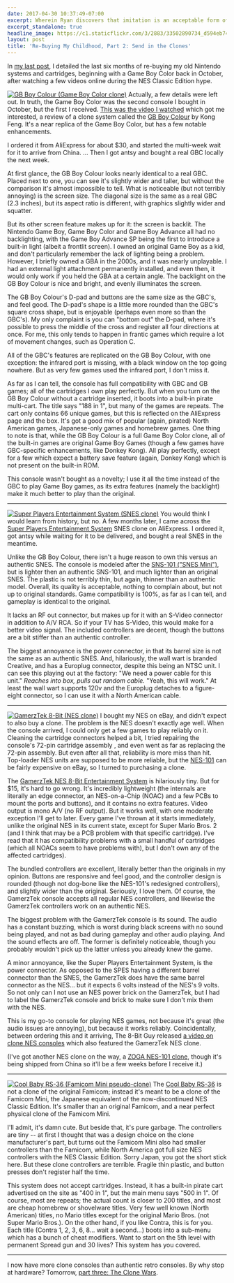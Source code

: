 ```yaml
---
date: 2017-04-30 10:37:49-07:00
excerpt: Wherein Ryan discovers that imitation is an acceptable form of flattery.
excerpt_standalone: true
headline_image: https://c1.staticflickr.com/3/2883/33502890734_d594eb745c_b.jpg
layout: post
title: 'Re-Buying My Childhood, Part 2: Send in the Clones'
---
```

In [my last post](https://www.finnie.org/2017/04/29/rebuying-my-childhood-part-1-ebay-does-what-nintendont/), I detailed the last six months of re-buying my old Nintendo systems and cartridges, beginning with a Game Boy Color back in October, after watching a few videos online during the NES Classic Edition hype.

<a href="https://www.flickr.com/photos/fo0bar/33502891574/in/album-72157683206318665/" title="GB Boy Colour (Game Boy Color clone)"><img src="https://c1.staticflickr.com/3/2833/33502891574_ce8956f245_b.jpg" class="img-responsive img-rounded img-md pull-right" alt="GB Boy Colour (Game Boy Color clone)"></a>
Actually, a few details were left out.
In truth, the Game Boy Color was the second console I bought in October, but the first I received.
[This was the video I watched](https://www.youtube.com/watch?v=Ro4npBMKdmU) which got me interested, a review of a clone system called the [GB Boy Colour](https://www.aliexpress.com/item/2-7-Kong-Feng-GB-Boy-Classic-Color-Handheld-Game-Console-Game-Player-with-Backlut-66/32691094474.html) by Kong Feng.
It's a near replica of the Game Boy Color, but has a few notable enhancements.

I ordered it from AliExpress for about $30, and started the multi-week wait for it to arrive from China. ... Then I got antsy and bought a real GBC locally the next week.

At first glance, the GB Boy Colour looks nearly identical to a real GBC.
Placed next to one, you can see it's slightly wider and taller, but without the comparison it's almost impossible to tell.
What is noticeable (but not terribly annoying) is the screen size.
The diagonal size is the same as a real GBC (2.3 inches), but its aspect ratio is different, with graphics slightly wider and squatter.

But its other screen feature makes up for it: the screen is backlit.
The Nintendo Game Boy, Game Boy Color and Game Boy Advance all had no backlighting, with the Game Boy Advance SP being the first to introduce a built-in light (albeit a frontlit screen).
I owned an original Game Boy as a kid, and don't particularly remember the lack of lighting being a problem.
However, I briefly owned a GBA in the 2000s, and it was nearly unplayable.
I had an external light attachment permanently installed, and even then, it would only work if you held the GBA at a certain angle.
The backlight on the GB Boy Colour is nice and bright, and evenly illuminates the screen.

The GB Boy Colour's D-pad and buttons are the same size as the GBC's, and feel good.
The D-pad's shape is a little more rounded than the GBC's square cross shape, but is enjoyable (perhaps even more so than the GBC's).
My only complaint is you can "bottom out" the D-pad, where it's possible to press the middle of the cross and register all four directions at once.
For me, this only tends to happen in frantic games which require a lot of movement changes, such as Operation C.

All of the GBC's features are replicated on the GB Boy Colour, with one exception: the infrared port is missing, with a black window on the top going nowhere.
But as very few games used the infrared port, I don't miss it.

As far as I can tell, the console has full compatibility with GBC and GB games; all of the cartridges I own play perfectly.
But when you turn on the GB Boy Colour without a cartridge inserted, it boots into a built-in pirate multi-cart.
The title says "188 in 1", but many of the games are repeats.
The cart only contains 66 unique games, but this is reflected on the AliExpress page and the box.
It's got a good mix of popular (again, pirated) North American games, Japanese-only games and homebrew games.
One thing to note is that, while the GB Boy Colour is a full Game Boy Color clone, all of the built-in games are original Game Boy Games (though a few games have GBC-specific enhancements, like Donkey Kong).
All play perfectly, except for a few which expect a battery save feature (again, Donkey Kong) which is not present on the built-in ROM.

This console wasn't bought as a novelty; I use it all the time instead of the GBC to play Game Boy games, as its extra features (namely the backlight) make it much better to play than the original.

---

<a href="https://www.flickr.com/photos/fo0bar/33502890734/in/album-72157683206318665/" title="Super Players Entertainment System (SNES clone)"><img src="https://c1.staticflickr.com/3/2883/33502890734_d594eb745c_b.jpg" class="img-responsive img-rounded img-md pull-right" alt="Super Players Entertainment System (SNES clone)"></a>
You would think I would learn from history, but no.
A few months later, I came across the [Super Players Entertainment System](https://www.aliexpress.com/item/snes-game-console-best-children-gift-NTSC-version-and-PAL-version-both-ship-wiht-gift-cart/32692592109.html) SNES clone on AliExpress.
I ordered it, got antsy while waiting for it to be delivered, and bought a real SNES in the meantime.

Unlike the GB Boy Colour, there isn't a huge reason to own this versus an authentic SNES.
The console is modeled after the [SNS-101 ("SNES Mini")](https://en.wikipedia.org/wiki/Super_Nintendo_Entertainment_System_(Model_SNS-101)), but is lighter then an authentic SNS-101, and much lighter than an original SNES.
The plastic is not terribly thin, but again, thinner than an authentic model.
Overall, its quality is acceptable, nothing to complain about, but not up to original standards.
Game compatibility is 100%, as far as I can tell, and gameplay is identical to the original.

It lacks an RF out connector, but makes up for it with an S-Video connector in addition to A/V RCA.
So if your TV has S-Video, this would make for a better video signal.
The included controllers are decent, though the buttons are a bit stiffer than an authentic controller.

The biggest annoyance is the power connector, in that its barrel size is not the same as an authentic SNES.
And, hilariously, the wall wart is branded Creative, and has a Europlug connector, despite this being an NTSC unit.
I can see this playing out at the factory: "We need a power cable for this unit."
*Reaches into box, pulls out random cable.*
"Yeah, this will work."
At least the wall wart supports 120v and the Europlug detaches to a figure-eight connector, so I can use it with a North American cable.

---

<a href="https://www.flickr.com/photos/fo0bar/33533796133/in/album-72157683206318665/" title="GamerzTek 8-Bit (NES clone)"><img src="https://c1.staticflickr.com/3/2889/33533796133_2dc37d2009_b.jpg" class="img-responsive img-rounded img-md pull-right" alt="GamerzTek 8-Bit (NES clone)"></a>
I bought my NES on eBay, and didn't expect to also buy a clone.
The problem is the NES doesn't exactly age well.
When the console arrived, I could only get a few games to play reliably on it.
Cleaning the cartridge connectors helped a bit, I tried repairing the console's 72-pin cartridge assembly , and even went as far as replacing the 72-pin assembly.
But even after all that, reliability is more miss than hit.
Top-loader NES units are supposed to be more reliable, but the [NES-101](https://en.wikipedia.org/wiki/Nintendo_Entertainment_System_(Model_NES-101)) can be fairly expensive on eBay, so I turned to purchasing a clone.

The [GamerzTek NES 8-Bit Entertainment System](http://www.ebay.com/itm/222435721858) is hilariously tiny.
But for $15, it's hard to go wrong.
It's incredibly lightweight (the internals are literally an edge connector, an NES-on-a-Chip (NOAC) and a few PCBs to mount the ports and buttons), and it contains no extra features.
Video output is mono A/V (no RF output).
But it works well, with one moderate exception I'll get to later.
Every game I've thrown at it starts immediately, unlike the original NES in its current state, except for Super Mario Bros. 2 (and I think that may be a PCB problem with that specific cartridge).
I've read that it has compatibility problems with a small handful of cartridges (which all NOACs seem to have problems with), but I don't own any of the affected cartridges).

The bundled controllers are excellent, literally better than the originals in my opinion.
Buttons are responsive and feel good, and the controller design is rounded (though not dog-bone like the NES-101's redesigned controllers), and slightly wider than the original.
Seriously, I love them.
Of course, the GamerzTek console accepts all regular NES controllers, and likewise the GamerzTek controllers work on an authentic NES.

The biggest problem with the GamerzTek console is its sound.
The audio has a constant buzzing, which is worst during black screens with no sound being played, and not as bad during gameplay and other audio playing.
And the sound effects are off.
The former is definitely noticeable, though you probably wouldn't pick up the latter unless you already knew the game.

A minor annoyance, like the Super Players Entertainment System, is the power connector.
As opposed to the SPES having a different barrel connector than the SNES, the GamerzTek does have the same barrel connector as the NES...
but it expects 6 volts instead of the NES's 9 volts.
So not only can I not use an NES power brick on the GamerzTek, but I had to label the GamerzTek console and brick to make sure I don't mix them with the NES.

This is my go-to console for playing NES games, not because it's great (the audio issues are annoying), but because it works reliably.
Coincidentally, between ordering this and it arriving, The 8-Bit Guy released [a video on clone NES consoles](https://www.youtube.com/watch?v=vD_xsYCCawE) which also featured the GamerzTek NES clone.

(I've got another NES clone on the way, a [ZOGA NES-101 clone](http://www.ebay.com/itm/272519750029), though it's being shipped from China so it'll be a few weeks before I receive it.)

---

<a href="https://www.flickr.com/photos/fo0bar/33502891234/in/album-72157683206318665/" title="Cool Baby RS-36 (Famicom Mini pseudo-clone)"><img src="https://c1.staticflickr.com/3/2821/33502891234_9541d90926_b.jpg" class="img-responsive img-rounded img-md pull-right" alt="Cool Baby RS-36 (Famicom Mini pseudo-clone)"></a>
The [Cool Baby RS-36](https://www.banggood.com/Cool-Baby-RS-36-8-Bit-400-in-1-Mini-FC-Video-Classic-Game-Console-Family-TV-Game-Player-p-1120586.html) is not a clone of the original Famicom; instead it's meant to be a clone of the Famicom Mini, the Japanese equivalent of the now-discontinued NES Classic Edition.
It's smaller than an original Famicom, and a near perfect physical clone of the Famicom Mini.

I'll admit, it's damn cute.
But beside that, it's pure garbage.
The controllers are tiny -- at first I thought that was a design choice on the clone manufacturer's part, but turns out the Famicom Mini also had smaller controllers than the Famicom, while North America got full size NES controllers with the NES Classic Edition.
Sorry Japan, you got the short stick here.
But these clone controllers are terrible.
Fragile thin plastic, and button presses don't register half the time.

This system does not accept cartridges.
Instead, it has a built-in pirate cart advertised on the site as "400 in 1", but the main menu says "500 in 1".
Of course, most are repeats; the actual count is closer to 200 titles, and most are cheap homebrew or shovelware titles.
Very few well known (North American) titles, no Mario titles except for the original Mario Bros. (not Super Mario Bros.).
On the other hand, if you like Contra, this is for you.
Each title (Contra 1, 2, 3, 6, 8... wait a second...) boots into a sub-menu which has a bunch of cheat modifiers.
Want to start on the 5th level with permanent Spread gun and 30 lives?
This system has you covered.

---

I now have more clone consoles than authentic retro consoles.
By why stop at hardware?
Tomorrow, [part three: The Clone Wars](https://www.finnie.org/2017/05/01/rebuying-my-childhood-part-3-the-clone-wars/).
